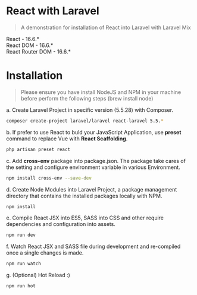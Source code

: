 # React with Laravel
> A demonstration for installation of React into Laravel with Laravel Mix

React - 16.6.*  
React DOM - 16.6.*  
React Router DOM - 16.6.*  

# Installation
> Please ensure you have install NodeJS and NPM in your machine before perform the following steps (brew install node)

a. Create Laravel Project in specific version (5.5.28) with Composer.

```bash
composer create-project laravel/laravel react-laravel 5.5.*
```

b. If prefer to use React to buld your JavaScript Application, use **preset** command to replace Vue with **React Scaffolding**.

```bash
php artisan preset react
```

c. Add **cross-env** package into package.json. The package take cares of the setting and configure environment variable in various Environment.

```bash
npm install cross-env --save-dev
```

d. Create Node Modules into Laravel Project, a package management directory that contains the installed packages locally with NPM.

```bash
npm install
```

e. Compile React JSX into ES5, SASS into CSS and other require dependencies and configuration into assets.

```bash
npm run dev
```

f. Watch React JSX and SASS file during development and re-compiled once a single changes is made.

```bash
npm run watch
```

g. (Optional) Hot Reload :)

```bash
npm run hot
```
